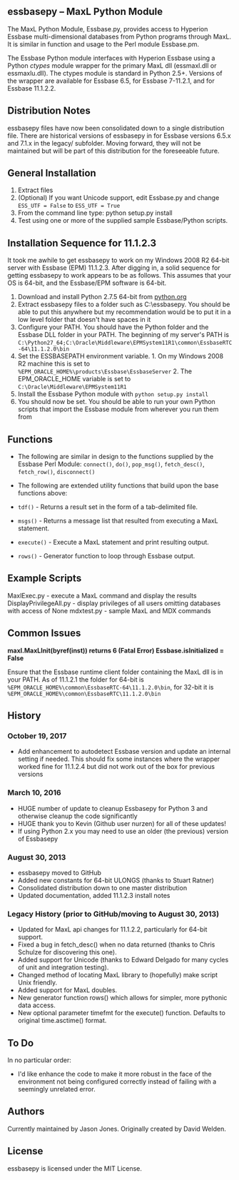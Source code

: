 ## essbasepy – MaxL Python Module 

The MaxL Python Module, Essbase.py, provides access to Hyperion Essbase multi-dimensional databases from Python programs through MaxL. It is similar in function and usage to the Perl module Essbase.pm.

The Essbase Python module interfaces with Hyperion Essbase using a Python _ctypes_ module wrapper for the primary MaxL dll (essmaxl.dll or essmaxlu.dll). The ctypes module is standard in Python 2.5+. Versions of the wrapper are available for Essbase 6.5, for Essbase 7-11.2.1, and for Essbase 11.1.2.2.


## Distribution Notes

essbasepy files have now been consolidated down to a single distribution file. There are historical versions of essbasepy in for Essbase versions 6.5.x and 7.1.x in the legacy/ subfolder. Moving forward, they will not be maintained but will be part of this distribution for the foreseeable future.


## General Installation

1. Extract files
2. (Optional) If you want Unicode support, edit Essbase.py and change `ESS_UTF = False` to `ESS_UTF = True`
3. From the command line type: python setup.py install
4. Test using one or more of the supplied sample Essbase/Python scripts.


## Installation Sequence for 11.1.2.3

It took me awhile to get essbasepy to work on my Windows 2008 R2 64-bit server with Essbase (EPM) 11.1.2.3. After digging in, a solid sequence for getting essbasepy to work appears to be as follows. This assumes that your OS is 64-bit, and the Essbase/EPM software is 64-bit. 

  1. Download and install Python 2.7.5 64-bit from [python.org](http://www.python.org)
  2. Extract essbasepy files to a folder such as C:\essbasepy. You should be able to put this anywhere but my recommendation would be to put it in a low level folder that doesn't have spaces in it
  3. Configure your PATH. You should have the Python folder and the Essbase DLL folder in your PATH. The beginning of my server's PATH is ```C:\Python27_64;C:\Oracle\Middleware\EPMSystem11R1\common\EssbaseRTC-64\11.1.2.0\bin```
  4. Set the ESSBASEPATH environment variable. 
    1. On my Windows 2008 R2 machine this is set to ```%EPM_ORACLE_HOME%\products\Essbase\EssbaseServer```
    2. The EPM_ORACLE_HOME variable is set to ```C:\Oracle\Middleware\EPMSystem11R1```
  5. Install the Essbase Python module with ```python setup.py install```
  6. You should now be set. You should be able to run your own Python scripts that import the Essbase module from wherever you run them from
  

## Functions

- The following are similar in design to the functions supplied by the Essbase Perl Module: `connect()`, `do()`, `pop_msg()`, `fetch_desc()`, `fetch_row()`, `disconnect()`

- The following are extended utility functions that build upon the base functions above: 
 - `tdf()` - Returns a result set in the form of a tab-delimited file.
 - `msgs()` - Returns a message list that resulted from executing a MaxL statement.
 - `execute()` - Execute a MaxL statement and print resulting output.
 - `rows()` - Generator function to loop through Essbase output.


## Example Scripts

MaxlExec.py - execute a MaxL command and display the results
DisplayPrivilegeAll.py - display privileges of all users omitting databases with access of None
mdxtest.py - sample MaxL and MDX commands


## Common Issues

**maxl.MaxLInit(byref(inst)) returns 6 (Fatal Error) Essbase.isInitialized = False**

Ensure that the Essbase runtime client folder containing the MaxL dll is in your PATH. As of 11.1.2.1 the folder for 64-bit is ```%EPM_ORACLE_HOME%\common\EssbaseRTC-64\11.1.2.0\bin```, for 
32-bit it is ```%EPM_ORACLE_HOME%\common\EssbaseRTC\11.1.2.0\bin```


## History

### October 19, 2017

* Add enhancement to autodetect Essbase version and update an internal setting if needed. This should fix some instances where the wrapper worked fine for 11.1.2.4 but did not work out of the box for previous versions

### March 10, 2016

* HUGE number of update to cleanup Essbasepy for Python 3 and otherwise cleanup the code significantly
* HUGE thank you to Kevin (Github user nurzen) for all of these updates!
* If using Python 2.x you may need to use an older (the previous) version of Essbasepy 

### August 30, 2013

* essbasepy moved to GitHub
* Added new constants for 64-bit ULONGS (thanks to Stuart Ratner)
* Consolidated distribution down to one master distribution
* Updated documentation, added 11.1.2.3 install notes

### Legacy History (prior to GitHub/moving to August 30, 2013)

* Updated for MaxL api changes for 11.1.2.2, particularly for 64-bit support.
* Fixed a bug in fetch_desc() when no data returned (thanks to Chris Schulze for discovering this one).
* Added support for Unicode (thanks to Edward Delgado for many cycles of unit and integration testing).
* Changed method of locating MaxL library to (hopefully) make script Unix friendly.
* Added support for MaxL doubles.
* New generator function rows() which allows for simpler, more pythonic data access.
* New optional parameter timefmt for the execute() function. Defaults to original time.asctime() format.


## To Do

In no particular order:

 * I'd like enhance the code to make it more robust in the face of the environment not being configured correctly instead of failing with a seemingly unrelated error.


## Authors

Currently maintained by Jason Jones. Originally created by David Welden.


## License

essbasepy is licensed under the MIT License. 
